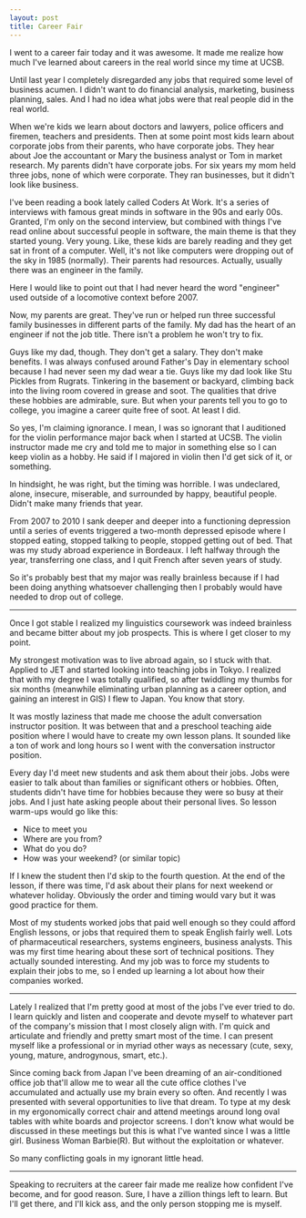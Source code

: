 ```yaml
---
layout: post
title: Career Fair
---
```

I went to a career fair today and it was awesome. It made me realize how much I've learned about careers in the real world since my time at UCSB.

Until last year I completely disregarded any jobs that required some level of business acumen. I didn't want to do financial analysis, marketing, business planning, sales. And I had no idea what jobs were that real people did in the real world. 

When we're kids we learn about doctors and lawyers, police officers and firemen, teachers and presidents. Then at some point most kids learn about corporate jobs from their parents, who have corporate jobs. They hear about Joe the accountant or Mary the business analyst or Tom in market research. My parents didn't have corporate jobs. For six years my mom held three jobs, none of which were corporate. They ran businesses, but it didn't look like business.

I've been reading a book lately called Coders At Work. It's a series of interviews with famous great minds in software in the 90s and early 00s. Granted, I'm only on the second interview, but combined with things I've read online about successful people in software, the main theme is that they started young. Very young. Like, these kids are barely reading and they get sat in front of a computer. Well, it's not like computers were dropping out of the sky in 1985 (normally). Their parents had resources. Actually, usually there was an engineer in the family.

Here I would like to point out that I had never heard the word "engineer" used outside of a locomotive context before 2007.

Now, my parents are great. They've run or helped run three successful family businesses in different parts of the family. My dad has the heart of an engineer if not the job title. There isn't a problem he won't try to fix.

Guys like my dad, though. They don't get a salary. They don't make benefits. I was always confused around Father's Day in elementary school because I had never seen my dad wear a tie. Guys like my dad look like Stu Pickles from Rugrats. Tinkering in the basement or backyard, climbing back into the living room covered in grease and soot. The qualities that drive these hobbies are admirable, sure. But when your parents tell you to go to college, you imagine a career quite free of soot. At least I did.

So yes, I'm claiming ignorance. I mean, I was so ignorant that I auditioned for the violin performance major back when I started at UCSB. The violin instructor made me cry and told me to major in something else so I can keep violin as a hobby. He said if I majored in violin then I'd get sick of it, or something. 

In hindsight, he was right, but the timing was horrible. I was undeclared, alone, insecure, miserable, and surrounded by happy, beautiful people. Didn't make many friends that year.

From 2007 to 2010 I sank deeper and deeper into a functioning depression until a series of events triggered a two-month depressed episode where I stopped eating, stopped talking to people, stopped getting out of bed. That was my study abroad experience in Bordeaux. I left halfway through the year, transferring one class, and I quit French after seven years of study.

So it's probably best that my major was really brainless because if I had been doing anything whatsoever challenging then I probably would have needed to drop out of college.

---

Once I got stable I realized my linguistics coursework was indeed brainless and became bitter about my job prospects. This is where I get closer to my point. 

My strongest motivation was to live abroad again, so I stuck with that. Applied to JET and started looking into teaching jobs in Tokyo. I realized that with my degree I was totally qualified, so after twiddling my thumbs for six months (meanwhile eliminating urban planning as a career option, and gaining an interest in GIS) I flew to Japan. You know that story.

It was mostly laziness that made me choose the adult conversation instructor position. It was between that and a preschool teaching aide position where I would have to create my own lesson plans. It sounded like a ton of work and long hours so I went with the conversation instructor position.

Every day I'd meet new students and ask them about their jobs. Jobs were easier to talk about than families or significant others or hobbies. Often, students didn't have time for hobbies because they were so busy at their jobs. And I just hate asking people about their personal lives. So lesson warm-ups would go like this:

* Nice to meet you
* Where are you from?
* What do you do?
* How was your weekend? (or similar topic)

If I knew the student then I'd skip to the fourth question. At the end of the lesson, if there was time, I'd ask about their plans for next weekend or whatever holiday. Obviously the order and timing would vary but it was good practice for them.

Most of my students worked jobs that paid well enough so they could afford English lessons, or jobs that required them to speak English fairly well. Lots of pharmaceutical researchers, systems engineers, business analysts. This was my first time hearing about these sort of technical positions. They actually sounded interesting. And my job was to force my students to explain their jobs to me, so I ended up learning a lot about how their companies worked.

---

Lately I realized that I'm pretty good at most of the jobs I've ever tried to do. I learn quickly and listen and cooperate and devote myself to whatever part of the company's mission that I most closely align with. I'm quick and articulate and friendly and pretty smart most of the time. I can present myself like a professional or in myriad other ways as necessary (cute, sexy, young, mature, androgynous, smart, etc.).

Since coming back from Japan I've been dreaming of an air-conditioned office job that'll allow me to wear all the cute office clothes I've accumulated and actually use my brain every so often. And recently I was presented with several opportunities to live that dream. To type at my desk in my ergonomically correct chair and attend meetings around long oval tables with white boards and projector screens. I don't know what would be discussed in these meetings but this is what I've wanted since I was a little girl. Business Woman Barbie(R). But without the exploitation or whatever.

So many conflicting goals in my ignorant little head.

---

Speaking to recruiters at the career fair made me realize how confident I've become, and for good reason. Sure, I have a zillion things left to learn. But I'll get there, and I'll kick ass, and the only person stopping me is myself.